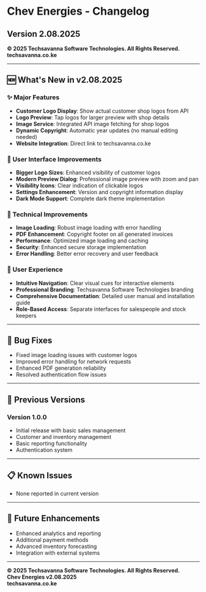 # Chev Energies - Changelog
## Version 2.08.2025

**© 2025 Techsavanna Software Technologies. All Rights Reserved.**  
**techsavanna.co.ke**

---

## 🆕 What's New in v2.08.2025

### ✨ Major Features
- **Customer Logo Display**: Show actual customer shop logos from API
- **Logo Preview**: Tap logos for larger preview with shop details
- **Image Service**: Integrated API image fetching for shop logos
- **Dynamic Copyright**: Automatic year updates (no manual editing needed)
- **Website Integration**: Direct link to techsavanna.co.ke

### 🎨 User Interface Improvements
- **Bigger Logo Sizes**: Enhanced visibility of customer logos
- **Modern Preview Dialog**: Professional image preview with zoom and pan
- **Visibility Icons**: Clear indication of clickable logos
- **Settings Enhancement**: Version and copyright information display
- **Dark Mode Support**: Complete dark theme implementation

### 🔧 Technical Improvements
- **Image Loading**: Robust image loading with error handling
- **PDF Enhancement**: Copyright footer on all generated invoices
- **Performance**: Optimized image loading and caching
- **Security**: Enhanced secure storage implementation
- **Error Handling**: Better error recovery and user feedback

### 📱 User Experience
- **Intuitive Navigation**: Clear visual cues for interactive elements
- **Professional Branding**: Techsavanna Software Technologies branding
- **Comprehensive Documentation**: Detailed user manual and installation guide
- **Role-Based Access**: Separate interfaces for salespeople and stock keepers

---

## 🐛 Bug Fixes
- Fixed image loading issues with customer logos
- Improved error handling for network requests
- Enhanced PDF generation reliability
- Resolved authentication flow issues

---

## 🔄 Previous Versions

### Version 1.0.0
- Initial release with basic sales management
- Customer and inventory management
- Basic reporting functionality
- Authentication system

---

## 📋 Known Issues
- None reported in current version

---

## 🔮 Future Enhancements
- Enhanced analytics and reporting
- Additional payment methods
- Advanced inventory forecasting
- Integration with external systems

---

**© 2025 Techsavanna Software Technologies. All Rights Reserved.**  
**Chev Energies v2.08.2025**  
**techsavanna.co.ke**
